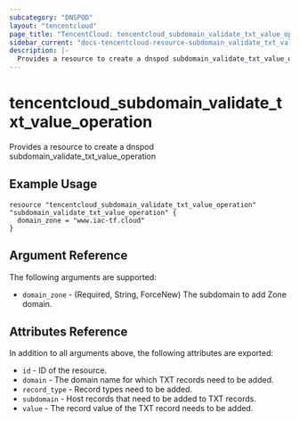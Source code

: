 ```yaml
---
subcategory: "DNSPOD"
layout: "tencentcloud"
page_title: "TencentCloud: tencentcloud_subdomain_validate_txt_value_operation"
sidebar_current: "docs-tencentcloud-resource-subdomain_validate_txt_value_operation"
description: |-
  Provides a resource to create a dnspod subdomain_validate_txt_value_operation
---
```


# tencentcloud_subdomain_validate_txt_value_operation

Provides a resource to create a dnspod subdomain_validate_txt_value_operation

## Example Usage

```hcl
resource "tencentcloud_subdomain_validate_txt_value_operation" "subdomain_validate_txt_value_operation" {
  domain_zone = "www.iac-tf.cloud"
}
```

## Argument Reference

The following arguments are supported:

* `domain_zone` - (Required, String, ForceNew) The subdomain to add Zone domain.

## Attributes Reference

In addition to all arguments above, the following attributes are exported:

* `id` - ID of the resource.
* `domain` - The domain name for which TXT records need to be added.
* `record_type` - Record types need to be added.
* `subdomain` - Host records that need to be added to TXT records.
* `value` - The record value of the TXT record needs to be added.




